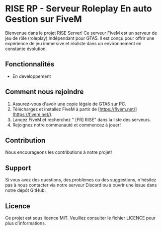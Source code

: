# RISE RP - Serveur Roleplay En auto Gestion sur FiveM

Bienvenue dans le projet RISE Server! Ce serveur FiveM est un serveur de jeu de rôle (roleplay) indépendant pour GTA5. Il est conçu pour offrir une expérience de jeu immersive et réaliste dans un environnement en constante évolution.

## Fonctionnalités

- En developpement

## Comment nous rejoindre

1. Assurez-vous d'avoir une copie légale de GTA5 sur PC.
2. Téléchargez et installez FiveM à partir de [https://fivem.net/](https://fivem.net/).
3. Lancez FiveM et recherchez " [FR] RISE" dans la liste des serveurs.
4. Rejoignez notre communauté et commencez à jouer!

## Contribution

Nous encourageons les contributions à notre projet!

## Support

Si vous avez des questions, des problèmes ou des suggestions, n'hésitez pas à nous contacter via notre serveur Discord ou à ouvrir une issue dans notre dépôt GitHub.

## Licence

Ce projet est sous licence MIT.
Veuillez consulter le fichier LICENCE pour plus d'informations.

